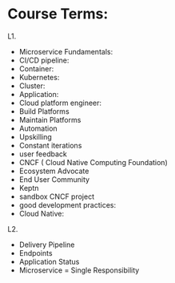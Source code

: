 # Course Terms:

L1.

- Microservice Fundamentals:
- CI/CD pipeline:
- Container:
- Kubernetes:
- Cluster:
- Application:
- Cloud platform engineer:
- Build Platforms
- Maintain Platforms 
- Automation
- Upskilling
- Constant iterations
- user feedback
- CNCF ( Cloud Native Computing Foundation)
- Ecosystem Advocate
- End User Community
- Keptn
- sandbox CNCF project
- good development practices:
- Cloud Native:


L2. 
- Delivery Pipeline 
- Endpoints
- Application Status 
- Microservice = Single Responsibility 
